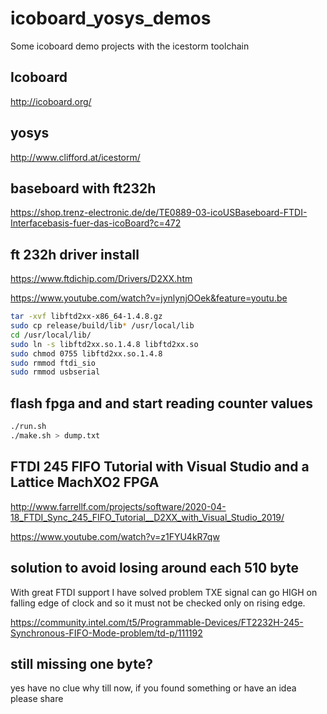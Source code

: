 # icoboard_yosys_demos
Some icoboard demo projects with the icestorm toolchain

## Icoboard

http://icoboard.org/

## yosys

http://www.clifford.at/icestorm/

## baseboard with ft232h

https://shop.trenz-electronic.de/de/TE0889-03-icoUSBaseboard-FTDI-Interfacebasis-fuer-das-icoBoard?c=472


## ft 232h driver install

https://www.ftdichip.com/Drivers/D2XX.htm

https://www.youtube.com/watch?v=jynlynjOOek&feature=youtu.be

```bash
tar -xvf libftd2xx-x86_64-1.4.8.gz 
sudo cp release/build/lib* /usr/local/lib
cd /usr/local/lib/
sudo ln -s libftd2xx.so.1.4.8 libftd2xx.so
sudo chmod 0755 libftd2xx.so.1.4.8 
sudo rmmod ftdi_sio
sudo rmmod usbserial
```

## flash fpga and and start reading counter values


```bash
./run.sh
./make.sh > dump.txt
```


## FTDI 245 FIFO Tutorial with Visual Studio and a Lattice MachXO2 FPGA

http://www.farrellf.com/projects/software/2020-04-18_FTDI_Sync_245_FIFO_Tutorial__D2XX_with_Visual_Studio_2019/

https://www.youtube.com/watch?v=z1FYU4kR7qw

## solution to avoid losing around each 510 byte

With great FTDI support I have solved problem TXE signal can go HIGH on falling edge of clock and so it must not be checked only on rising edge.

https://community.intel.com/t5/Programmable-Devices/FT2232H-245-Synchronous-FIFO-Mode-problem/td-p/111192

## still missing one byte?

yes have no clue why till now, if you found something or have an idea please share
